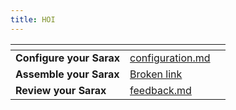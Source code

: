 ```yaml
---
title: HOI
---
```


<table data-view="cards"><thead><tr><th></th><th data-type="content-ref"></th><th></th></tr></thead><tbody><tr><td><strong>Configure your Sarax</strong></td><td><a href="../../assemble-your-sarax/configuration.md">configuration.md</a></td><td></td></tr><tr><td><strong>Assemble your Sarax</strong>    </td><td><a href="broken-reference">Broken link</a></td><td></td></tr><tr><td><strong>Review your Sarax</strong></td><td><a href="../../support/feedback.md">feedback.md</a></td><td></td></tr></tbody></table>

